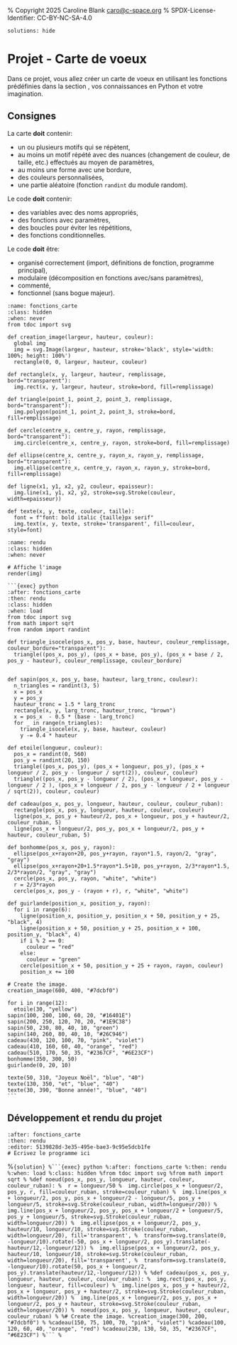 % Copyright 2025 Caroline Blank <caro@c-space.org>
% SPDX-License-Identifier: CC-BY-NC-SA-4.0

```{metadata}
solutions: hide
```

# Projet - Carte de voeux

Dans ce projet, vous allez créer un carte de voeux en utilisant les fonctions
prédéfinies dans la section [](fonctions-dessin.md), vos connaissances en Python
et votre imagination.

## Consignes

La carte **doit** contenir:
- un ou plusieurs motifs qui se répètent,
- au moins un motif répété avec des nuances (changement de couleur, de taille,
  etc.) effectués au moyen de paramètres,
- au moins une forme avec une bordure,
- des couleurs personnalisées,
- une partie aléatoire (fonction `randint` du module random).

Le code **doit** contenir:
- des variables avec des noms appropriés,
- des fonctions avec paramètres,
- des boucles pour éviter les répétitions,
- des fonctions conditionnelles.

Le code **doit** être:
- organisé correctement (import, définitions de fonction, programme principal),
- modulaire (décomposition en fonctions avec/sans paramètres),
- commenté,
- fonctionnel (sans bogue majeur).

```{exec} python
:name: fonctions_carte
:class: hidden
:when: never
from tdoc import svg

def creation_image(largeur, hauteur, couleur):
  global img
  img = svg.Image(largeur, hauteur, stroke='black', style='width: 100%; height: 100%')
  rectangle(0, 0, largeur, hauteur, couleur)

def rectangle(x, y, largeur, hauteur, remplissage, bord="transparent"):
  img.rect(x, y, largeur, hauteur, stroke=bord, fill=remplissage)

def triangle(point_1, point_2, point_3, remplissage, bord="transparent"):
  img.polygon(point_1, point_2, point_3, stroke=bord, fill=remplissage)

def cercle(centre_x, centre_y, rayon, remplissage, bord="transparent"):
  img.circle(centre_x, centre_y, rayon, stroke=bord, fill=remplissage)

def ellipse(centre_x, centre_y, rayon_x, rayon_y, remplissage, bord="transparent"):
  img.ellipse(centre_x, centre_y, rayon_x, rayon_y, stroke=bord, fill=remplissage)

def ligne(x1, y1, x2, y2, couleur, epaisseur):
  img.line(x1, y1, x2, y2, stroke=svg.Stroke(couleur, width=epaisseur))

def texte(x, y, texte, couleur, taille):
  font = f"font: bold italic {taille}px serif"
  img.text(x, y, texte, stroke='transparent', fill=couleur, style=font)
```

```{exec} python
:name: rendu
:class: hidden
:when: never

# Affiche l'image
render(img)
```

````{solution}
```{exec} python
:after: fonctions_carte
:then: rendu
:class: hidden
:when: load
from tdoc import svg
from math import sqrt
from random import randint

def triangle_isocele(pos_x, pos_y, base, hauteur, couleur_remplissage, couleur_bordure="transparent"):
  triangle((pos_x, pos_y), (pos_x + base, pos_y), (pos_x + base / 2, pos_y - hauteur), couleur_remplissage, couleur_bordure)


def sapin(pos_x, pos_y, base, hauteur, larg_tronc, couleur):
  n_triangles = randint(3, 5)
  x = pos_x
  y = pos_y
  hauteur_tronc = 1.5 * larg_tronc
  rectangle(x, y, larg_tronc, hauteur_tronc, "brown")
  x = pos_x  - 0.5 * (base - larg_tronc)
  for _ in range(n_triangles):
    triangle_isocele(x, y, base, hauteur, couleur)
    y -= 0.4 * hauteur

def etoile(longueur, couleur):
  pos_x = randint(0, 560)
  pos_y = randint(20, 150)
  triangle((pos_x, pos_y), (pos_x + longueur, pos_y), (pos_x + longueur / 2, pos_y - longueur / sqrt(2)), couleur, couleur)
  triangle((pos_x, pos_y - longueur / 2), (pos_x + longueur, pos_y - longueur / 2 ), (pos_x + longueur / 2, pos_y - longueur / 2 + longueur / sqrt(2)), couleur, couleur)

def cadeau(pos_x, pos_y, longueur, hauteur, couleur, couleur_ruban):
  rectangle(pos_x, pos_y, longueur, hauteur, couleur, couleur)
  ligne(pos_x, pos_y + hauteur/2, pos_x + longueur, pos_y + hauteur/2, couleur_ruban, 5)
  ligne(pos_x + longueur/2, pos_y, pos_x + longueur/2, pos_y + hauteur, couleur_ruban, 5)

def bonhomme(pos_x, pos_y, rayon):
  ellipse(pos_x+rayon+20, pos_y+rayon, rayon*1.5, rayon/2, "gray", "gray")
  ellipse(pos_x+rayon+20+1.5*rayon*1.5+10, pos_y+rayon, 2/3*rayon*1.5, 2/3*rayon/2, "gray", "gray")
  cercle(pos_x, pos_y, rayon, "white", "white")
  r = 2/3*rayon
  cercle(pos_x, pos_y - (rayon + r), r, "white", "white")

def guirlande(position_x, position_y, rayon):
  for i in range(6):
    ligne(position_x, position_y, position_x + 50, position_y + 25, "black", 4)
    ligne(position_x + 50, position_y + 25, position_x + 100, position_y, "black", 4)
    if i % 2 == 0:
      couleur = "red"
    else:
      couleur = "green"
    cercle(position_x + 50, position_y + 25 + rayon, rayon, couleur)
    position_x += 100

# Create the image.
creation_image(600, 400, "#7dcbf0")

for i in range(12):
  etoile(30, "yellow")
sapin(100, 200, 100, 60, 20, "#16401E")
sapin(200, 250, 120, 70, 20, "#1E9C38")
sapin(50, 230, 80, 40, 10, "green")
sapin(140, 260, 80, 40, 10, "#26C946")
cadeau(430, 120, 100, 70, "pink", "violet")
cadeau(410, 160, 60, 40, "orange", "red")
cadeau(510, 170, 50, 35, "#2367CF", "#6E23CF")
bonhomme(350, 300, 50)
guirlande(0, 20, 10)

texte(50, 310, "Joyeux Noël", "blue", "40")
texte(130, 350, "et", "blue", "40")
texte(30, 390, "Bonne année!", "blue", "40")
```
````

## Développement et rendu du projet

```{exec} python
:after: fonctions_carte
:then: rendu
:editor: 5139828d-3e35-495e-bae3-9c95e5dcb1fe
# Écrivez le programme ici
```



%````{solution}
%```{exec} python
%:after: fonctions_carte
%:then: rendu
%:when: load
%:class: hidden
%from tdoc import svg
%from math import sqrt
%
%def noeud(pos_x, pos_y, longueur, hauteur, couleur, couleur_ruban):
%  r = longueur/50
%  img.circle(pos_x + longueur/2, pos_y, r, fill=couleur_ruban, stroke=couleur_ruban)
%  img.line(pos_x + longueur/2, pos_y, pos_x + longueur/2 - longueur/5, pos_y + longueur/5, stroke=svg.Stroke(couleur_ruban, width=longueur/20))
%  img.line(pos_x + longueur/2, pos_y, pos_x + longueur/2 + longueur/5, pos_y + longueur/5, stroke=svg.Stroke(couleur_ruban, width=longueur/20))
%  img.ellipse(pos_x + longueur/2, pos_y, hauteur/10, longueur/10, stroke=svg.Stroke(couleur_ruban, width=longueur/20), fill='transparent',
%  transform=svg.translate(0, -longueur/10).rotate(-50, pos_x + longueur/2, pos_y).translate(-hauteur/12,-longueur/12))
%  img.ellipse(pos_x + longueur/2, pos_y, hauteur/10, longueur/10, stroke=svg.Stroke(couleur_ruban, width=longueur/20), fill='transparent',
%  transform=svg.translate(0, -longueur/10).rotate(50, pos_x + longueur/2, pos_y).translate(hauteur/12,-longueur/12))
%
%def cadeau(pos_x, pos_y, longueur, hauteur, couleur, couleur_ruban):
%  img.rect(pos_x, pos_y, longueur, hauteur, fill=couleur)
%  img.line(pos_x, pos_y + hauteur/2, pos_x + longueur, pos_y + hauteur/2, stroke=svg.Stroke(couleur_ruban, width=longueur/20))
%  img.line(pos_x + longueur/2, pos_y, pos_x + longueur/2, pos_y + hauteur, stroke=svg.Stroke(couleur_ruban, width=longueur/20))
%  noeud(pos_x, pos_y, longueur, hauteur, couleur, couleur_ruban)
%
%# Create the image.
%creation_image(300, 200, "#7dcbf0")
%
%cadeau(150, 75, 100, 70, "pink", "violet")
%cadeau(100, 120, 60, 40, "orange", "red")
%cadeau(230, 130, 50, 35, "#2367CF", "#6E23CF")
%```
%````
